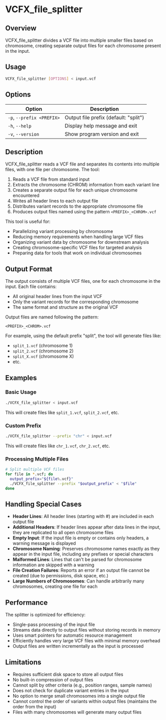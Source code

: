 # VCFX_file_splitter

## Overview

VCFX_file_splitter divides a VCF file into multiple smaller files based on chromosome, creating separate output files for each chromosome present in the input.

## Usage

```bash
VCFX_file_splitter [OPTIONS] < input.vcf
```

## Options

| Option | Description |
|--------|-------------|
| `-p`, `--prefix <PREFIX>` | Output file prefix (default: "split") |
| `-h`, `--help` | Display help message and exit |
| `-v`, `--version` | Show program version and exit |

## Description

VCFX_file_splitter reads a VCF file and separates its contents into multiple files, with one file per chromosome. The tool:

1. Reads a VCF file from standard input
2. Extracts the chromosome (CHROM) information from each variant line
3. Creates a separate output file for each unique chromosome encountered
4. Writes all header lines to each output file
5. Distributes variant records to the appropriate chromosome file
6. Produces output files named using the pattern `<PREFIX>_<CHROM>.vcf`

This tool is useful for:
- Parallelizing variant processing by chromosome
- Reducing memory requirements when handling large VCF files
- Organizing variant data by chromosome for downstream analysis
- Creating chromosome-specific VCF files for targeted analysis
- Preparing data for tools that work on individual chromosomes

## Output Format

The output consists of multiple VCF files, one for each chromosome in the input. Each file contains:
- All original header lines from the input VCF
- Only the variant records for the corresponding chromosome
- The same format and structure as the original VCF

Output files are named following the pattern:
```
<PREFIX>_<CHROM>.vcf
```

For example, using the default prefix "split", the tool will generate files like:
- `split_1.vcf` (chromosome 1)
- `split_2.vcf` (chromosome 2)
- `split_X.vcf` (chromosome X)
- etc.

## Examples

### Basic Usage

```bash
./VCFX_file_splitter < input.vcf
```

This will create files like `split_1.vcf`, `split_2.vcf`, etc.

### Custom Prefix

```bash
./VCFX_file_splitter --prefix "chr" < input.vcf
```

This will create files like `chr_1.vcf`, `chr_2.vcf`, etc.

### Processing Multiple Files

```bash
# Split multiple VCF files
for file in *.vcf; do
  output_prefix="${file%.vcf}"
  ./VCFX_file_splitter --prefix "$output_prefix" < "$file"
done
```

## Handling Special Cases

- **Header Lines**: All header lines (starting with #) are included in each output file
- **Additional Headers**: If header lines appear after data lines in the input, they are replicated to all open chromosome files
- **Empty Input**: If the input file is empty or contains only headers, a warning message is displayed
- **Chromosome Naming**: Preserves chromosome names exactly as they appear in the input file, including any prefixes or special characters
- **Malformed Lines**: Lines that can't be parsed for chromosome information are skipped with a warning
- **File Creation Failures**: Reports an error if an output file cannot be created (due to permissions, disk space, etc.)
- **Large Numbers of Chromosomes**: Can handle arbitrarily many chromosomes, creating one file for each

## Performance

The splitter is optimized for efficiency:
- Single-pass processing of the input file
- Streams data directly to output files without storing records in memory
- Uses smart pointers for automatic resource management
- Efficiently handles very large VCF files with minimal memory overhead
- Output files are written incrementally as the input is processed

## Limitations

- Requires sufficient disk space to store all output files
- No built-in compression of output files
- Cannot split by other criteria (e.g., position ranges, sample names)
- Does not check for duplicate variant entries in the input
- No option to merge small chromosomes into a single output file
- Cannot control the order of variants within output files (maintains the order from the input)
- Files with many chromosomes will generate many output files 